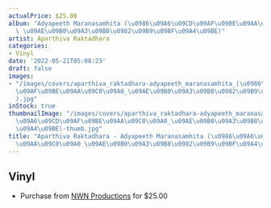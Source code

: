 ```yaml
---
actualPrice: $25.00
album: "Adyapeeth Maranasamhita (\u0986\u09A6\u09CD\u09AF\u09BE\u09AA\u09C0\u09A0\
  \ \u09AE\u09B0\u09A3\u09B8\u0982\u09B9\u09BF\u09A4\u09BE)"
artist: Aparthiva Raktadhara
categories:
- Vinyl
date: '2022-05-21T05:08:23'
draft: false
images:
- "/images/covers/aparthiva_raktadhara-adyapeeth_maranasamhita_(\u0986\u09A6\u09CD\
  \u09AF\u09BE\u09AA\u09C0\u09A0_\u09AE\u09B0\u09A3\u09B8\u0982\u09B9\u09BF\u09A4\u09BE\
  ).jpg"
inStock: true
thumbnailImage: "/images/covers/aparthiva_raktadhara-adyapeeth_maranasamhita_(\u0986\
  \u09A6\u09CD\u09AF\u09BE\u09AA\u09C0\u09A0_\u09AE\u09B0\u09A3\u09B8\u0982\u09B9\u09BF\
  \u09A4\u09BE)-thumb.jpg"
title: "Aparthiva Raktadhara - Adyapeeth Maranasamhita (\u0986\u09A6\u09CD\u09AF\u09BE\
  \u09AA\u09C0\u09A0 \u09AE\u09B0\u09A3\u09B8\u0982\u09B9\u09BF\u09A4\u09BE)"
---
```


## Vinyl
* Purchase from [NWN Productions](http://shop.nwnprod.com/index.php?route=product/product&path=75&product_id=23523&sort=pd.name&order=ASC) for $25.00
